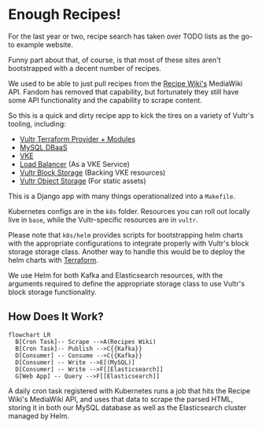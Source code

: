 # Enough Recipes!

For the last year or two, recipe search has taken over TODO lists as
the go-to example website.

Funny part about that, of course, is that most of these sites aren't
bootstrapped with a decent number of recipes.

We used to be able to just pull recipes from the
[Recipe Wiki's](https://recipes.fandom.com) MediaWiki API.
Fandom has removed that capability, but fortunately
they still have some API functionality and the capability to scrape content.

So this is a quick and dirty recipe app to kick the tires on
a variety of Vultr's tooling, including:

- [Vultr Terraform Provider + Modules](https://registry.terraform.io/providers/vultr/vultr/latest/docs)
- [MySQL DBaaS](https://www.vultr.com/products/managed-databases/)
- [VKE](https://www.vultr.com/kubernetes/)
- [Load Balancer](https://www.vultr.com/products/load-balancers/) (As a VKE Service)
- [Vultr Block Storage](https://www.vultr.com/products/block-storage/) (Backing VKE resources)
- [Vultr Object Storage](https://www.vultr.com/products/object-storage/) (For static assets)

This is a Django app with many things operationalized into a `Makefile`.

Kubernetes configs are in the `k8s` folder. Resources you can roll out locally
live in `base`, while the Vultr-specific resources are in `vultr`.

Please note that `k8s/helm` provides scripts for bootstrapping helm charts
with the appropriate configurations to integrate properly with Vultr's
block storage storage class. Another way to handle this would be to
deploy the helm charts with
[Terraform](https://registry.terraform.io/providers/hashicorp/helm/latest/docs).

We use Helm for both Kafka and Elasticsearch resources, with the arguments required
to define the appropriate storage class to use Vultr's block storage functionality.

## How Does It Work?

```mermaid
flowchart LR
  B[Cron Task]-- Scrape -->A(Recipes Wiki)
  B[Cron Task]-- Publish -->C{{Kafka}}
  D[Consumer] -- Consume -->C{{Kafka}}
  D[Consumer] -- Write -->E[(MySQL)]
  D[Consumer] -- Write -->F[[Elasticsearch]]
  G[Web App] -- Query -->F[[Elasticsearch]]
```

A daily cron task registered with Kubernetes runs a job
that hits the Recipe Wiki's MediaWiki API, and uses that data
to scrape the parsed HTML, storing it in both our MySQL database
as well as the Elasticsearch cluster managed by Helm.
